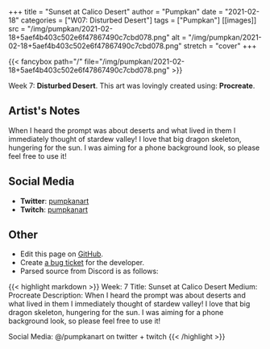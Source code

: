 +++
title =       "Sunset at Calico Desert"
author =      "Pumpkan"
date =        "2021-02-18"
categories =  ["W07: Disturbed Desert"]
tags =        ["Pumpkan"]
[[images]]
                      src = "/img/pumpkan/2021-02-18+5aef4b403c502e6f47867490c7cbd078.png"
                      alt = "/img/pumpkan/2021-02-18+5aef4b403c502e6f47867490c7cbd078.png"
                      stretch = "cover"
+++


{{< fancybox path="/" file="/img/pumpkan/2021-02-18+5aef4b403c502e6f47867490c7cbd078.png" >}}


Week 7: **Disturbed Desert**. This art was lovingly created using: **Procreate**.

## Artist's Notes

When I heard the prompt was about deserts and what lived in them I immediately thought of stardew valley! I love that big dragon skeleton, hungering for the sun. I was aiming for a phone background look, so please feel free to use it!

## Social Media

- **Twitter**: [pumpkanart]()
- **Twitch**: [pumpkanart]()


## Other

- Edit this page on [GitHub](https://github.com/teaminkling/web-refresh/edit/main/blog/content/blog/pumpkan-week-7-cd92.md).
- Create [a bug ticket](https://github.com/teaminkling/web-refresh/issues/new?assignees=&labels=bug&template=problem-report.md&title=) for the developer.
- Parsed source from Discord is as follows:

{{< highlight markdown >}}
Week: 7
Title:  Sunset at Calico Desert
Medium: Procreate 
Description: When I heard the prompt was about deserts and what lived in them I immediately thought of stardew valley! I love that big dragon skeleton, hungering for the sun. I was aiming for a phone background look, so please feel free to use it! 

Social Media: @/pumpkanart on twitter + twitch
{{< /highlight >}}